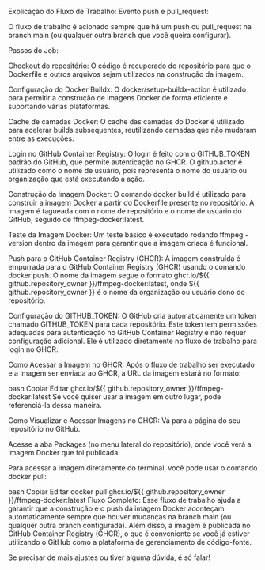 Explicação do Fluxo de Trabalho:
Evento push e pull_request:

O fluxo de trabalho é acionado sempre que há um push ou pull_request na branch main (ou qualquer outra branch que você queira configurar).

Passos do Job:

Checkout do repositório: O código é recuperado do repositório para que o Dockerfile e outros arquivos sejam utilizados na construção da imagem.

Configuração do Docker Buildx: O docker/setup-buildx-action é utilizado para permitir a construção de imagens Docker de forma eficiente e suportando várias plataformas.

Cache de camadas Docker: O cache das camadas do Docker é utilizado para acelerar builds subsequentes, reutilizando camadas que não mudaram entre as execuções.

Login no GitHub Container Registry: O login é feito com o GITHUB_TOKEN padrão do GitHub, que permite autenticação no GHCR. O github.actor é utilizado como o nome de usuário, pois representa o nome do usuário ou organização que está executando a ação.

Construção da Imagem Docker: O comando docker build é utilizado para construir a imagem Docker a partir do Dockerfile presente no repositório. A imagem é tagueada com o nome de repositório e o nome de usuário do GitHub, seguido de ffmpeg-docker:latest.

Teste da Imagem Docker: Um teste básico é executado rodando ffmpeg -version dentro da imagem para garantir que a imagem criada é funcional.

Push para o GitHub Container Registry (GHCR): A imagem construída é empurrada para o GitHub Container Registry (GHCR) usando o comando docker push. O nome da imagem segue o formato ghcr.io/${{ github.repository_owner }}/ffmpeg-docker:latest, onde ${{ github.repository_owner }} é o nome da organização ou usuário dono do repositório.

Configuração do GITHUB_TOKEN:
O GitHub cria automaticamente um token chamado GITHUB_TOKEN para cada repositório. Este token tem permissões adequadas para autenticação no GitHub Container Registry e não requer configuração adicional. Ele é utilizado diretamente no fluxo de trabalho para login no GHCR.

Como Acessar a Imagem no GHCR:
Após o fluxo de trabalho ser executado e a imagem ser enviada ao GHCR, a URL da imagem estará no formato:

bash
Copiar
Editar
ghcr.io/${{ github.repository_owner }}/ffmpeg-docker:latest
Se você quiser usar a imagem em outro lugar, pode referenciá-la dessa maneira.

Como Visualizar e Acessar Imagens no GHCR:
Vá para a página do seu repositório no GitHub.

Acesse a aba Packages (no menu lateral do repositório), onde você verá a imagem Docker que foi publicada.

Para acessar a imagem diretamente do terminal, você pode usar o comando docker pull:

bash
Copiar
Editar
docker pull ghcr.io/${{ github.repository_owner }}/ffmpeg-docker:latest
Fluxo Completo:
Esse fluxo de trabalho ajuda a garantir que a construção e o push da imagem Docker aconteçam automaticamente sempre que houver mudanças na branch main (ou qualquer outra branch configurada). Além disso, a imagem é publicada no GitHub Container Registry (GHCR), o que é conveniente se você já estiver utilizando o GitHub como a plataforma de gerenciamento de código-fonte.

Se precisar de mais ajustes ou tiver alguma dúvida, é só falar!
